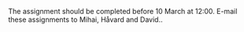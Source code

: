 The assignment should be completed before 10 March at 12:00.
E-mail these assignments to Mihai, Håvard and David..
